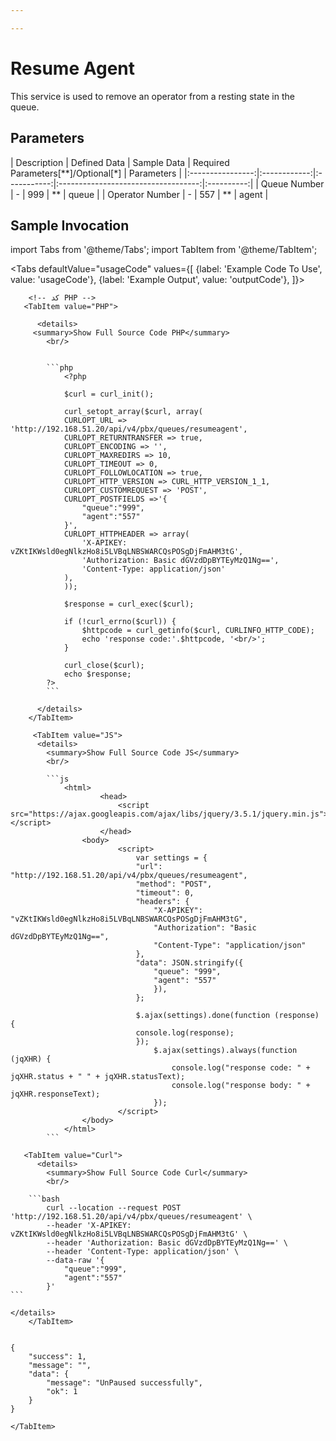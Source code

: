 ```yaml
---

---
```

# Resume Agent

This service is used to remove an operator from a resting state in the queue.

## Parameters
<div class="custom-table">
|    Description   | Defined Data | Sample Data | Required Parameters[**]/Optional[*] | Parameters |
|:----------------:|:------------:|:-----------:|:-----------------------------------:|:----------:|
|    Queue Number  |      -       |     999     |                **                   |   queue    |
|   Operator Number |      -       |     557     |                **                   |   agent    |
</div>



## Sample Invocation

<!--  -->

import Tabs from '@theme/Tabs';
import TabItem from '@theme/TabItem';

 <Tabs
    defaultValue="usageCode"
    values={[
      {label: 'Example Code To Use', value: 'usageCode'},
      {label: 'Example Output', value: 'outputCode'},
    ]}>

 <TabItem value="usageCode">
      <Tabs
        defaultValue="PHP"
        values={[
          {label: 'PHP', value: 'PHP'},
          {label: 'JS', value: 'JS'},
          {label: 'Curl', value: 'Curl'},
        ]}>


        <!-- کد PHP -->
       <TabItem value="PHP">
      
          <details>
         <summary>Show Full Source Code PHP</summary>
            <br/>


			```php
				<?php

				$curl = curl_init();

				curl_setopt_array($curl, array(
				CURLOPT_URL => 'http://192.168.51.20/api/v4/pbx/queues/resumeagent',
				CURLOPT_RETURNTRANSFER => true,
				CURLOPT_ENCODING => '',
				CURLOPT_MAXREDIRS => 10,
				CURLOPT_TIMEOUT => 0,
				CURLOPT_FOLLOWLOCATION => true,
				CURLOPT_HTTP_VERSION => CURL_HTTP_VERSION_1_1,
				CURLOPT_CUSTOMREQUEST => 'POST',
				CURLOPT_POSTFIELDS =>'{
					"queue":"999",
					"agent":"557"
				}',
				CURLOPT_HTTPHEADER => array(
					'X-APIKEY: vZKtIKWsld0egNlkzHo8i5LVBqLNBSWARCQsPOSgDjFmAHM3tG',
					'Authorization: Basic dGVzdDpBYTEyMzQ1Ng==',
					'Content-Type: application/json'
				),
				));

				$response = curl_exec($curl);

				if (!curl_errno($curl)) {
					$httpcode = curl_getinfo($curl, CURLINFO_HTTP_CODE);
					echo 'response code:'.$httpcode, '<br/>';
				}

				curl_close($curl);
				echo $response;
			?>
			```

          </details>
        </TabItem>

         <TabItem value="JS">
          <details>
            <summary>Show Full Source Code JS</summary>
            <br/>

			```js
				<html>
						<head>
							<script src="https://ajax.googleapis.com/ajax/libs/jquery/3.5.1/jquery.min.js"></script>
						</head>
					<body>
							<script>
								var settings = {
								"url": "http://192.168.51.20/api/v4/pbx/queues/resumeagent",
								"method": "POST",
								"timeout": 0,
								"headers": {
									"X-APIKEY": "vZKtIKWsld0egNlkzHo8i5LVBqLNBSWARCQsPOSgDjFmAHM3tG",
									"Authorization": "Basic dGVzdDpBYTEyMzQ1Ng==",
									"Content-Type": "application/json"
								},
								"data": JSON.stringify({
									"queue": "999",
									"agent": "557"
									}),
								};

								$.ajax(settings).done(function (response) {
								console.log(response);
								});
									$.ajax(settings).always(function (jqXHR) {
										console.log("response code: " + jqXHR.status + " " + jqXHR.statusText);
										console.log("response body: " + jqXHR.responseText);
									});
							</script>
					</body>
				</html>
			```

   </details>
        </TabItem>

       <TabItem value="Curl">
          <details>
            <summary>Show Full Source Code Curl</summary>
            <br/>

		```bash
			curl --location --request POST 'http://192.168.51.20/api/v4/pbx/queues/resumeagent' \
			--header 'X-APIKEY: vZKtIKWsld0egNlkzHo8i5LVBqLNBSWARCQsPOSgDjFmAHM3tG' \
			--header 'Authorization: Basic dGVzdDpBYTEyMzQ1Ng==' \
			--header 'Content-Type: application/json' \
			--data-raw '{
				"queue":"999",
				"agent":"557"
			}'
	```

    </details>
        </TabItem>

</Tabs>
    </TabItem>

  <TabItem value="outputCode">

```shell

{
    "success": 1,
    "message": "",
    "data": {
        "message": "UnPaused successfully",
        "ok": 1
    }
}
```

    </TabItem>

  </Tabs>
